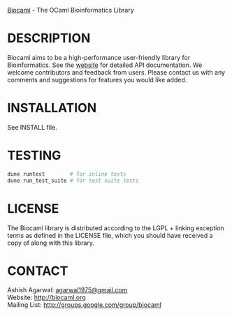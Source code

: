 [Biocaml](http://biocaml.org) - The OCaml Bioinformatics Library  


DESCRIPTION
===========
Biocaml aims to be a high-performance user-friendly library for
Bioinformatics. See the [website](http://biocaml.org) for detailed API
documentation. We welcome contributors and feedback from users. Please
contact us with any comments and suggestions for features you would
like added.


INSTALLATION
============
See INSTALL file.

TESTING
=======

```sh
dune runtest        # for inline tests
dune run_test_suite # for test suite tests
```

LICENSE
=======
The Biocaml library is distributed according to the LGPL + linking
exception terms as defined in the LICENSE file, which you should have
received a copy of along with this library.


CONTACT
=======
Ashish Agarwal: <agarwal1975@gmail.com>  
Website: <http://biocaml.org>  
Mailing List: <http://groups.google.com/group/biocaml>  
